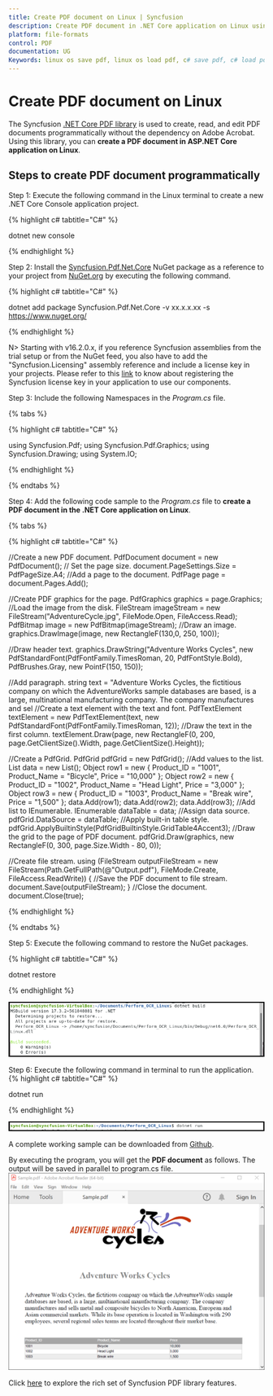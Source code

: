 ```yaml
---
title: Create PDF document on Linux | Syncfusion
description: Create PDF document in .NET Core application on Linux using Syncfusion .NET Core PDF library without the dependency of Adobe Acrobat.
platform: file-formats
control: PDF
documentation: UG
Keywords: linux os save pdf, linux os load pdf, c# save pdf, c# load pdf
---
```


# Create PDF document on Linux

The Syncfusion [.NET Core PDF library](https://www.syncfusion.com/document-processing/pdf-framework/net-core/pdf-library?_gl=1*hkw2o1*_ga*OTcwNzc5NDkuMTY4MTEwMjEwNA..*_ga_WC4JKKPHH0*MTY4NjIwMzM2Ny4xOTkuMS4xNjg2MjA3OTA2LjM4LjAuMA..&_ga=2.247303364.1146118023.1685935856-97077949.1681102104) is used to create, read, and edit PDF documents programmatically without the dependency on Adobe Acrobat. Using this library, you can **create a PDF document in ASP.NET Core application on Linux**.

## Steps to create PDF document programmatically

Step 1: Execute the following command in the Linux terminal to create a new .NET Core Console application project.

{% highlight c# tabtitle="C#" %}

dotnet new console

{% endhighlight %}

Step 2: Install the [Syncfusion.Pdf.Net.Core](https://www.nuget.org/packages/Syncfusion.Pdf.Net.Core) NuGet package as a reference to your project from [NuGet.org](https://www.nuget.org/) by executing the following command.

{% highlight c# tabtitle="C#" %}

dotnet add package Syncfusion.Pdf.Net.Core -v xx.x.x.xx -s https://www.nuget.org/

{% endhighlight %}

N> Starting with v16.2.0.x, if you reference Syncfusion assemblies from the trial setup or from the NuGet feed, you also have to add the "Syncfusion.Licensing" assembly reference and include a license key in your projects. Please refer to this [link](https://help.syncfusion.com/common/essential-studio/licensing/overview) to know about registering the Syncfusion license key in your application to use our components.

Step 3: Include the following Namespaces in the *Program.cs* file.

{% tabs %}

{% highlight c# tabtitle="C#" %}

using Syncfusion.Pdf;
using Syncfusion.Pdf.Graphics;
using Syncfusion.Drawing;
using System.IO;

{% endhighlight %}

{% endtabs %}

Step 4: Add the following code sample to the *Program.cs* file to **create a PDF document in the .NET Core application on Linux**.

{% tabs %}

{% highlight c# tabtitle="C#" %}

//Create a new PDF document.
PdfDocument document = new PdfDocument();
// Set the page size.
document.PageSettings.Size = PdfPageSize.A4;
//Add a page to the document.
PdfPage page = document.Pages.Add();

//Create PDF graphics for the page.
PdfGraphics graphics = page.Graphics;
//Load the image from the disk.
FileStream imageStream = new FileStream("AdventureCycle.jpg", FileMode.Open, FileAccess.Read);
PdfBitmap image = new PdfBitmap(imageStream);
//Draw an image.
graphics.DrawImage(image, new RectangleF(130,0, 250, 100));

//Draw header text. 
graphics.DrawString("Adventure Works Cycles", new PdfStandardFont(PdfFontFamily.TimesRoman, 20, PdfFontStyle.Bold), PdfBrushes.Gray, new PointF(150, 150));

//Add paragraph. 
string text = "Adventure Works Cycles, the fictitious company on which the AdventureWorks sample databases are based, is a large, multinational manufacturing company. The company manufactures and sel
//Create a text element with the text and font.
PdfTextElement textElement = new PdfTextElement(text, new PdfStandardFont(PdfFontFamily.TimesRoman, 12));
//Draw the text in the first column.
textElement.Draw(page, new RectangleF(0, 200, page.GetClientSize().Width, page.GetClientSize().Height));

//Create a PdfGrid.
PdfGrid pdfGrid = new PdfGrid();
//Add values to the list.
List<object> data = new List<object>();
Object row1 = new { Product_ID = "1001", Product_Name = "Bicycle", Price = "10,000" };
Object row2 = new { Product_ID = "1002", Product_Name = "Head Light", Price = "3,000" };
Object row3 = new { Product_ID = "1003", Product_Name = "Break wire", Price = "1,500" };
data.Add(row1);
data.Add(row2);
data.Add(row3);
//Add list to IEnumerable.
IEnumerable<object> dataTable = data;
//Assign data source.
pdfGrid.DataSource = dataTable;
//Apply built-in table style.
pdfGrid.ApplyBuiltinStyle(PdfGridBuiltinStyle.GridTable4Accent3);
//Draw the grid to the page of PDF document.
pdfGrid.Draw(graphics, new RectangleF(0, 300, page.Size.Width - 80, 0));

//Create file stream.
using (FileStream outputFileStream = new FileStream(Path.GetFullPath(@"Output.pdf"), FileMode.Create, FileAccess.ReadWrite))
{
    //Save the PDF document to file stream.
    document.Save(outputFileStream);
}
//Close the document.
document.Close(true);

{% endhighlight %}

{% endtabs %}

Step 5: Execute the following command to restore the NuGet packages.

{% highlight c# tabtitle="C#" %}

dotnet restore

{% endhighlight %}

![Linux Build](GettingStarted_images/Linux_Build.png)

Step 6: Execute the following command in terminal to run the application.
{% highlight c# tabtitle="C#" %}

dotnet run

{% endhighlight %}

![Linux Run](GettingStarted_images/Linux_Run.png)

A complete working sample can be downloaded from [Github](https://github.com/SyncfusionExamples/PDF-Examples/tree/master/Open%20and%20Save%20PDF%20document/Linux/Open_and_Save_PDF_Linux).

By executing the program, you will get the **PDF document** as follows. The output will be saved in parallel to program.cs file.
![Linux output PDF document](GettingStarted_images/Open_and_save_output.png)

Click [here](https://www.syncfusion.com/document-processing/pdf-framework/net-core) to explore the rich set of Syncfusion PDF library features.